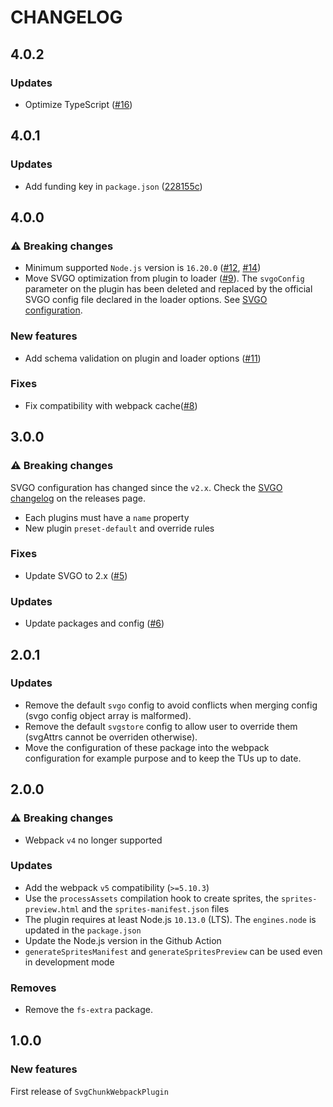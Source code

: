 # CHANGELOG

## 4.0.2

### Updates

- Optimize TypeScript ([#16](https://github.com/yoriiis/svg-chunk-webpack-plugin/pull/16))

## 4.0.1

### Updates

- Add funding key in `package.json` ([228155c](https://github.com/yoriiis/svg-chunk-webpack-plugin/commit/228155cd1dadd1592fb63b1e7e6085f63798c53b))

## 4.0.0

### ⚠️ Breaking changes

- Minimum supported `Node.js` version is `16.20.0` ([#12](https://github.com/yoriiis/svg-chunk-webpack-plugin/pull/12), [#14](https://github.com/yoriiis/svg-chunk-webpack-plugin/pull/14))
- Move SVGO optimization from plugin to loader ([#9](https://github.com/yoriiis/svg-chunk-webpack-plugin/pull/9)). The `svgoConfig` parameter on the plugin has been deleted and replaced by the official SVGO config file declared in the loader options. See [SVGO configuration](https://github.com/yoriiis/svg-chunk-webpack-plugin#loader).

### New features

- Add schema validation on plugin and loader options ([#11](https://github.com/yoriiis/svg-chunk-webpack-plugin/pull/11))

### Fixes

- Fix compatibility with webpack cache([#8](https://github.com/yoriiis/svg-chunk-webpack-plugin/pull/8))

## 3.0.0

### ⚠️ Breaking changes

SVGO configuration has changed since the `v2.x`. Check the [SVGO changelog](https://github.com/svg/svgo/releases) on the releases page.

- Each plugins must have a `name` property
- New plugin `preset-default` and override rules

### Fixes

- Update SVGO to 2.x ([#5](https://github.com/yoriiis/svg-chunk-webpack-plugin/pull/5))

### Updates

- Update packages and config ([#6](https://github.com/yoriiis/svg-chunk-webpack-plugin/pull/6))

## 2.0.1

### Updates

- Remove the default `svgo` config to avoid conflicts when merging config (svgo config object array is malformed).
- Remove the default `svgstore` config to allow user to override them (svgAttrs cannot be overriden otherwise).
- Move the configuration of these package into the webpack configuration for example purpose and to keep the TUs up to date.

## 2.0.0

### ⚠ Breaking changes

- Webpack `v4` no longer supported

### Updates

- Add the webpack `v5` compatibility (`>=5.10.3`)
- Use the `processAssets` compilation hook to create sprites, the `sprites-preview.html` and the `sprites-manifest.json` files
- The plugin requires at least Node.js `10.13.0` (LTS). The `engines.node` is updated in the `package.json`
- Update the Node.js version in the Github Action
- `generateSpritesManifest` and `generateSpritesPreview` can be used even in development mode

### Removes

- Remove the `fs-extra` package.

## 1.0.0

### New features

First release of `SvgChunkWebpackPlugin`
